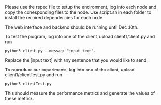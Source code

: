 
Please use the rspec file to setup the encironment, log into each node and copy the corresponding files to the node. Use script.sh in each folder to install the required dependencies for each node.

The web interface and backend should be running until Dec 30th.

To test the program, log into one of the client, upload client1/client.py and run

```
python3 client.py --message "input text".
```

Replace the [input text] with any sentence that you would like to send.

To reproduce our experiments, log into one of the client, upload client1/clientTest.py and run
```
python3 clientTest.py
```

This should measure the performance metrics and generate the values of these metrics.
